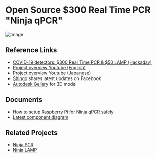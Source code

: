 # Open Source $300 Real Time PCR "Ninja qPCR"

![Image](https://raw.githubusercontent.com/hisashin/Ninja-qPCR/master/images/photo/IMG_1679.jpg)

## Reference Links
- [COVID-19 detectors, $300 Real Time PCR & $50 LAMP (Hackaday)](https://hackaday.io/project/174501-covid-19-detectors-300-real-time-pcr-50-lamp)
- [Project overview Youtube (English)](https://youtu.be/CTHiPsfS8_k)
- [Project overview Youtube (Japanese)](https://www.youtube.com/watch?v=D_qZ6llMb-4)
- [Shingo](https://www.facebook.com/hisakawa) shares latest updates on Facebook
- [Autodesk Gellery](https://gallery.autodesk.com/projects/152314/ninja-qpcr) for 3D model

## Documents
- [How to setup Raspberry Pi for Ninja qPCR safely](doc/setup_raspi.md)
- [Latest component diagram](https://www.facebook.com/hisakawa/posts/10158882870144481)

## Related Projects
- [Ninja PCR](https://github.com/hisashin/NinjaPCR)
- [Ninja LAMP](https://github.com/hisashin/NinjaLAMP)

